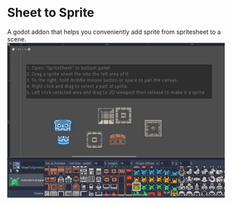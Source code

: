 # Sheet to Sprite
A godot addon that helps you conveniently add sprite from spritesheet to a scene.
![](./screenshots/screenshot.png)